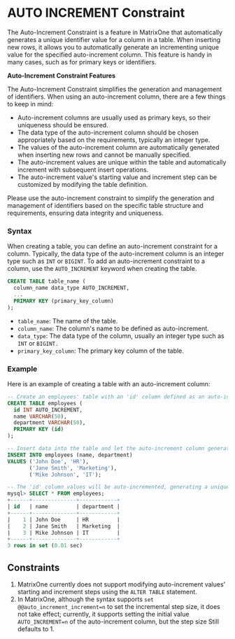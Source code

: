 # AUTO INCREMENT Constraint

The Auto-Increment Constraint is a feature in MatrixOne that automatically generates a unique identifier value for a column in a table. When inserting new rows, it allows you to automatically generate an incrementing unique value for the specified auto-increment column. This feature is handy in many cases, such as for primary keys or identifiers.

**Auto-Increment Constraint Features**

The Auto-Increment Constraint simplifies the generation and management of identifiers. When using an auto-increment column, there are a few things to keep in mind:

- Auto-increment columns are usually used as primary keys, so their uniqueness should be ensured.
- The data type of the auto-increment column should be chosen appropriately based on the requirements, typically an integer type.
- The values of the auto-increment column are automatically generated when inserting new rows and cannot be manually specified.
- The auto-increment values are unique within the table and automatically increment with subsequent insert operations.
- The auto-increment value's starting value and increment step can be customized by modifying the table definition.

Please use the auto-increment constraint to simplify the generation and management of identifiers based on the specific table structure and requirements, ensuring data integrity and uniqueness.

### Syntax

When creating a table, you can define an auto-increment constraint for a column. Typically, the data type of the auto-increment column is an integer type such as `INT` or `BIGINT`. To add an auto-increment constraint to a column, use the `AUTO_INCREMENT` keyword when creating the table.

```sql
CREATE TABLE table_name (
  column_name data_type AUTO_INCREMENT,
  ...
  PRIMARY KEY (primary_key_column)
);
```

- `table_name`: The name of the table.
- `column_name`: The column's name to be defined as auto-increment.
- `data_type`: The data type of the column, usually an integer type such as `INT` or `BIGINT.`
- `primary_key_column`: The primary key column of the table.

### Example

Here is an example of creating a table with an auto-increment column:

```sql
-- Create an employees' table with an 'id' column defined as an auto-increment column. The 'id' column has a data type of 'INT' and the auto-increment constraint is specified using the 'AUTO_INCREMENT' keyword. The 'id' column is set as the table's primary key.
CREATE TABLE employees (
  id INT AUTO_INCREMENT,
  name VARCHAR(50),
  department VARCHAR(50),
  PRIMARY KEY (id)
);

-- Insert data into the table and let the auto-increment column generate unique identifier values. No values are specified for the 'id' column, and an incrementing unique value is automatically generated for the 'id' column when inserting new rows. The value of the 'id' column will automatically increment with each new row inserted.
INSERT INTO employees (name, department)
VALUES ('John Doe', 'HR'),
       ('Jane Smith', 'Marketing'),
       ('Mike Johnson', 'IT');

-- The 'id' column values will be auto-incremented, generating a unique identifier value for each new row inserted.
mysql> SELECT * FROM employees;
+------+--------------+------------+
| id   | name         | department |
+------+--------------+------------+
|    1 | John Doe     | HR         |
|    2 | Jane Smith   | Marketing  |
|    3 | Mike Johnson | IT         |
+------+--------------+------------+
3 rows in set (0.01 sec)
```

## Constraints

1. MatrixOne currently does not support modifying auto-increment values' starting and increment steps using the `ALTER TABLE` statement.
2. In MatrixOne, although the syntax supports `set @@auto_increment_increment=n` to set the incremental step size, it does not take effect; currently, it supports setting the initial value `AUTO_INCREMENT=n` of the auto-increment column, but the step size Still defaults to 1.
